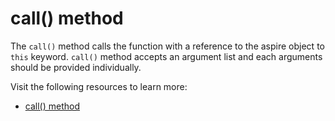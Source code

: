 # call() method

The `call()` method calls the function with a reference to the aspire object to `this` keyword. `call()` method accepts an argument list and each arguments should be provided individually.

Visit the following resources to learn more:

- [call() method](https://developer.mozilla.org/en-US/docs/Web/JavaScript/Reference/Global_Objects/Function/call)